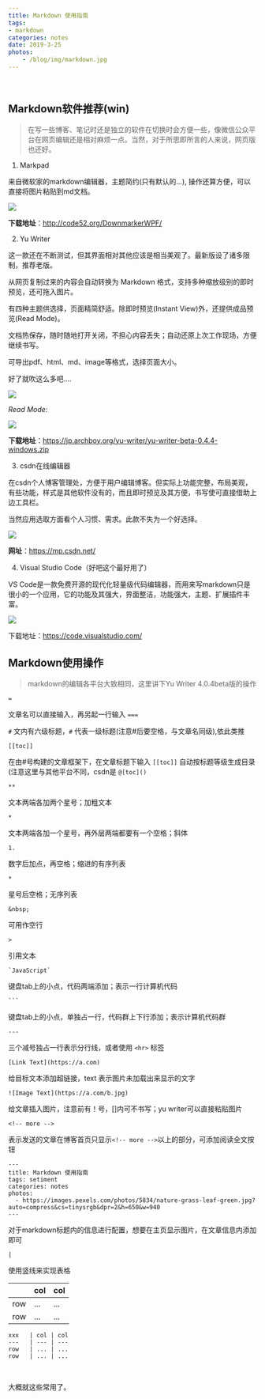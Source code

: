 ```yaml
---
title: Markdown 使用指南
tags: 
- markdown
categories: notes
date: 2019-3-25
photos:
    - /blog/img/markdown.jpg
---
```


<br>
<!-- more -->

## Markdown软件推荐(win)


>在写一些博客、笔记时还是独立的软件在切换时会方便一些，像微信公众平台在网页编辑还是相对麻烦一点。当然，对于所思即所言的人来说，网页版也还好。


1. Markpad

来自微软家的markdown编辑器，主题简约(只有默认的...), 操作还算方便，可以直接将图片粘贴到md文档。

![](http://img.xiumi.us/xmi/ua/1O3nK/i/0928d1d8add88b32c1dc41b89e3a3176-sz_86178.png)

**下载地址**：http://code52.org/DownmarkerWPF/

2. Yu Writer

这一款还在不断测试，但其界面相对其他应该是相当美观了。最新版设了诸多限制，推荐老版。

从网页复制过来的内容会自动转换为 Markdown 格式，支持多种缩放级别的即时预览，还可拖入图片。

有四种主题供选择，页面精简舒适。除即时预览(Instant View)外，还提供成品预览(Read Mode)。 

文档热保存，随时随地打开关闭，不担心内容丢失；自动还原上次工作现场，方便继续书写。

可导出pdf、html、md、image等格式，选择页面大小。 

好了就吹这么多吧.... 


![](http://img.xiumi.us/xmi/ua/1O3nK/i/8743047f97626f79a0a9421c5d7b425f-sz_204674.png)

*Read Mode:*

![](http://img.xiumi.us/xmi/ua/1O3nK/i/cee2d84b05d3614933b3f4bb61ae01fc-sz_132291.png)

**下载地址**：https://jp.archboy.org/yu-writer/yu-writer-beta-0.4.4-windows.zip


3. csdn在线编辑器

在csdn个人博客管理处，方便于用户编辑博客。但实际上功能完整，布局美观，有些功能，样式是其他软件没有的，而且即时预览及其方便，书写使可直接借助上边工具栏。

当然应用选取方面看个人习惯、需求。此款不失为一个好选择。

![](http://img.xiumi.us/xmi/ua/1O3nK/i/39d178b5877c49b4811457587117ac1d-sz_187740.png)

**网址**：https://mp.csdn.net/

4. Visual Studio Code（好吧这个最好用了）

VS Code是一款免费开源的现代化轻量级代码编辑器，而用来写markdown只是很小的一个应用，它的功能及其强大，界面整洁，功能强大，主题、扩展插件丰富。

![](http://img.xiumi.us/xmi/ua/1O3nK/i/d38b9405d1d46ef9c897c303393f173d-sz_278699.png)

下载地址：https://code.visualstudio.com/

## Markdown使用操作

>markdown的编辑各平台大致相同，这里讲下Yu Writer 4.0.4beta版的操作

`=`

文章名可以直接输入，再另起一行输入 `===`

`#`
文内有六级标题，`#` 代表一级标题(注意#后要空格，与文章名同级),依此类推

`[[toc]]`

在由#号构建的文章框架下，在文章标题下输入 `[[toc]]` 自动按标题等级生成目录(注意这里与其他平台不同，csdn是 `@[toc]()`

`**`

文本两端各加两个星号；加粗文本

`*`

文本两端各加一个星号，再外层两端都要有一个空格；斜体

`1. `

数字后加点，再空格；缩进的有序列表

`* `

星号后空格；无序列表

`&nbsp;`

可用作空行

`>`

引用文本

`` `JavaScript` ``

键盘tab上的小点，代码两端添加；表示一行计算机代码

`` ```  ``

键盘tab上的小点，单独占一行，代码群上下行添加；表示计算机代码群

`---`

三个减号独占一行表示分行线，或者使用 `<hr>` 标签

`[Link Text](https://a.com)`

给目标文本添加超链接，text 表示图片未加载出来显示的文字

`![Image Text](https://a.com/b.jpg)`

给文章插入图片，注意前有！号，[]内可不书写；yu writer可以直接粘贴图片

`<!-- more -->`

表示发送的文章在博客首页只显示`<!-- more -->`以上的部分，可添加阅读全文按钮

```
---
title: Markdown 使用指南
tags: setiment
categories: notes
photos:
  - https://images.pexels.com/photos/5834/nature-grass-leaf-green.jpg?auto=compress&cs=tinysrgb&dpr=2&h=650&w=940
---
```
对于markdown标题内的信息进行配置，想要在主页显示图片，在文章信息内添加即可

`|`

使用竖线来实现表格

&nbsp;| col | col
---   | --- | ---
row   | ... | ...
row   | ... | ...

```
xxx   | col | col
---   | --- | ---
row   | ... | ...
row   | ... | ...
```



&nbsp;

大概就这些常用了。